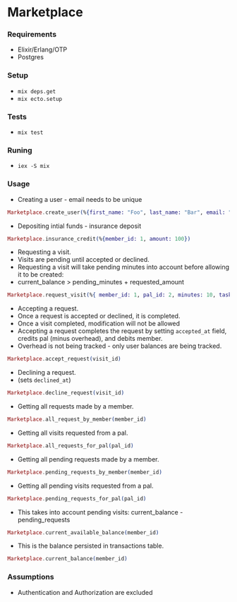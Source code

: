 # Marketplace

### Requirements
* Elixir/Erlang/OTP
* Postgres

### Setup
* `mix deps.get`
* `mix ecto.setup`

### Tests
* `mix test`

### Runing
* `iex -S mix`

### Usage

* Creating a user - email needs to be unique
```elixir
Marketplace.create_user(%{first_name: "Foo", last_name: "Bar", email: "foo@bar.com"})
```

* Depositing intial funds - insurance deposit
```elixir
Marketplace.insurance_credit(%{member_id: 1, amount: 100})
```

* Requesting a visit.
* Visits are pending until accepted or declined.
* Requesting a visit will take pending minutes into account before allowing it to be created:
* current_balance > pending_minutes + requested_amount
```elixir
Marketplace.request_visit(%{ member_id: 1, pal_id: 2, minutes: 10, tasks: "Conversation", visit_date: ~D[2022-02-17] })
```

* Accepting a request.
* Once a request is accepted or declined, it is completed.
* Once a visit completed, modification will not be allowed
* Accepting a request completes the request by setting `accepted_at` field, credits pal (minus overhead), and debits member.
* Overhead is not being tracked - only user balances are being tracked.
```elixir
Marketplace.accept_request(visit_id)
```

* Declining a request.
* (sets  `declined_at`)
```elixir
Marketplace.decline_request(visit_id)
```

* Getting all requests made by a member.
```elixir
Marketplace.all_request_by_member(member_id)
```

* Getting all visits requested from a pal.
```elixir
Marketplace.all_requests_for_pal(pal_id)
```
* Getting all pending requests made by a member.
```elixir
Marketplace.pending_requests_by_member(member_id)
```
* Getting all pending visits requested from a pal.
```elixir
Marketplace.pending_requests_for_pal(pal_id)
```
* This takes into account pending visits: current_balance - pending_requests
```elixir
Marketplace.current_available_balance(member_id)
```
* This is the balance persisted in transactions table.
```elixir
Marketplace.current_balance(member_id)
```


### Assumptions
* Authentication and Authorization are excluded

